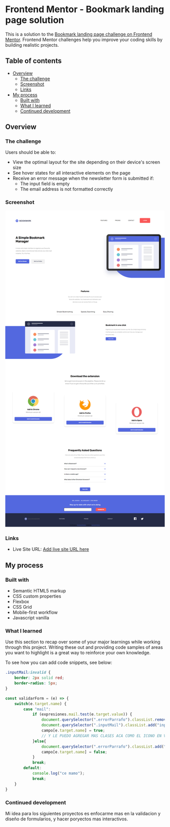 # Frontend Mentor - Bookmark landing page solution

This is a solution to the [Bookmark landing page challenge on Frontend Mentor](https://www.frontendmentor.io/challenges/bookmark-landing-page-5d0b588a9edda32581d29158). Frontend Mentor challenges help you improve your coding skills by building realistic projects. 

## Table of contents

- [Overview](#overview)
  - [The challenge](#the-challenge)
  - [Screenshot](#screenshot)
  - [Links](#links)
- [My process](#my-process)
  - [Built with](#built-with)
  - [What I learned](#what-i-learned)
  - [Continued development](#continued-development)

## Overview

### The challenge

Users should be able to:

- View the optimal layout for the site depending on their device's screen size
- See hover states for all interactive elements on the page
- Receive an error message when the newsletter form is submitted if:
  - The input field is empty
  - The email address is not formatted correctly

### Screenshot

![imagen de la pagina web terminada](/captura.png)


### Links


- Live Site URL: [Add live site URL here](https://pedantic-jennings-45dcba.netlify.app/)

## My process

### Built with

- Semantic HTML5 markup
- CSS custom properties
- Flexbox
- CSS Grid
- Mobile-first workflow
- Javascript vanilla

### What I learned

Use this section to recap over some of your major learnings while working through this project. Writing these out and providing code samples of areas you want to highlight is a great way to reinforce your own knowledge.

To see how you can add code snippets, see below:

```css
.inputMail:invalid {
    border: 2px solid red;
    border-radius: 5px;
}
```
```js
const validarForm = (e) => {
    switch(e.target.name) {
        case "mail":
            if (expresiones.mail.test(e.target.value)) {
                document.querySelector(".errorParrafo").classList.remove("active");
                document.querySelector(".inputMail").classList.add("inputMailValido");
                campo[e.target.name] = true;
                // Y LE PUEDO AGREGAR MAS CLASES ACA COMO EL ICONO EN VERDE DE QUE LA INFO ESTA OKEY 
            }else{
                document.querySelector(".errorParrafo").classList.add("active")
                campo[e.target.name] = false;
            }
            break;
        default:
            console.log("ce mamo");
            break;
    }
}
```
### Continued development

Mi idea para los siguientes proyectos es enfocarme mas en la validacion y diseño de formularios, y hacer poryectos mas interactivos.


